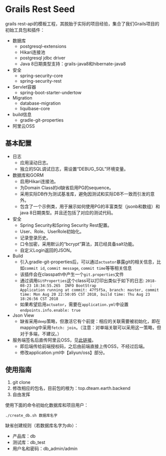 # Grails Rest Seed

grails rest-api的模板工程，其脱胎于实际的项目经验，集合了我们Grails项目的初始工具包和插件：
- 数据库
  - postgresql-extensions
  - Hikari连接池
  - postgresql jdbc driver
  - Java 8日期类型支持：grails-java8和hibernate-java8
- 安全
  - spring-security-core
  - spring-security-rest
- Servlet容器
  - spring-boot-starter-undertow
- Migration
  - database-migration
  - liquibase-core
- build信息
  - gradle-git-properties
- 阿里云OSS

## 基本配置
- 日志
  - 应用滚动日志。
  - 独立的SQL调试日志，需设置“DEBUG_SQL”环境变量。
- 数据库和GORM
  - 启用Hikari连接池。
  - 为Domain Class的id缺省启用PG的sequence。
  - 采用实际DB作为测试基准库，避免因测试和实际DB不一致而引发的意外。
  - 包含了一个示例类，用于展示如何使用PG的丰富类型（jsonb和数组）和java 8日期类型。并且还包括了对应的测试代码。
- 安全
  - Spring Security和Spring Security Rest配置。
  - User、Role、UserRole初始化。
  - 记录登录历史。
  - 口令加密，采用默认的“bcrypt”算法，其已经具备salt功能。
  - 自定义Login返回的JSON。
- Build
  - 引入gradle-git-properties后，可以通过`actuator`暴露git的相关信息，比如`commit id`, `commit message`, `commit time`等等相关信息
  - 该插件会在classpath中产生一个`git.properties`文件
  - 通过调用`GitProperties`这个class可以打印出类似于如下的日志: `2018-08-23 18:34:55.265  INFO BootStrap                        : Application running at commit: 47f5f5a, branch: master, commit time: Mon Aug 20 22:50:05 CST 2018, build time: Thu Aug 23 18:26:56 CST 2018`
  - 如果希望启用`actuator`，需要在`application.yml`中设置`endpoints.info.enable: true`
- Json View
  - 缺省采用`deep`策略，但激活它有个前提：相应的关联需要被初始化，即在mapping中采用`fetch: join`。（注意：对单端关联可以采用这一策略，但对于多端，不建议。）
- 服务端签名后直传阿里云OSS，见[此链接](https://help.aliyun.com/document_detail/31926.html)。
  - 即后端传给前端授权码，之后由前端直接上传OSS，不经过后端。
  - 修改application.yml中【aliyun/oss】部分。

## 使用指南

  1. git clone
  1. 修改相应的包名，目前包的根为：top.dteam.earth.backend
  1. 自由发挥

使用下面的命令初始化数据库和项目用户：
~~~
./create_db.sh 数据库名字
~~~
缺省创建规则（若数据库名字为db）：
- 产品库：db
- 测试库：db_test
- 用户名和密码：db_admin/admin